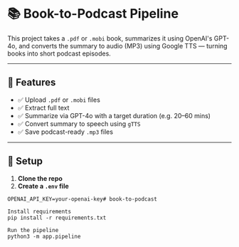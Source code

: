 # 📚 Book-to-Podcast Pipeline

This project takes a `.pdf` or `.mobi` book, summarizes it using OpenAI's GPT-4o, and converts the summary to audio (MP3) using Google TTS — turning books into short podcast episodes.

---

## 🚀 Features

- ✅ Upload `.pdf` or `.mobi` files
- ✅ Extract full text
- ✅ Summarize via GPT-4o with a target duration (e.g. 20–60 mins)
- ✅ Convert summary to speech using `gTTS`
- ✅ Save podcast-ready `.mp3` files

---

## 🔧 Setup

1. **Clone the repo**
2. **Create a `.env` file**
```env
OPENAI_API_KEY=your-openai-key# book-to-podcast

Install requirements
pip install -r requirements.txt

Run the pipeline
python3 -m app.pipeline


